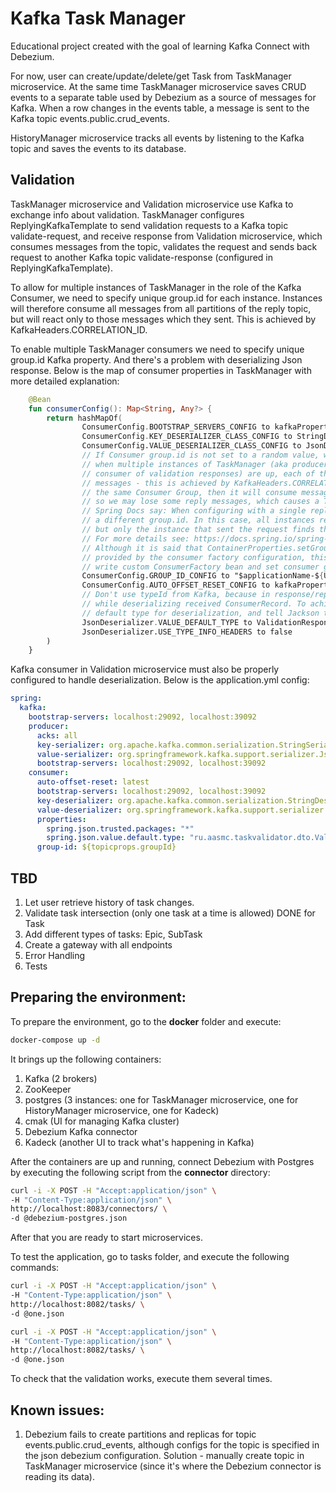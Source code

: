 # Kafka Task Manager

Educational project created with the goal of learning Kafka Connect with Debezium.

For now, user can create/update/delete/get Task from TaskManager microservice.
At the same time TaskManager microservice saves CRUD events to a separate table used by Debezium as
a source of messages for Kafka. When a row changes in the events table, a message is sent to the Kafka topic 
events.public.crud_events. 

HistoryManager microservice tracks all events by listening to the Kafka topic and saves the events
to its database. 

## Validation
TaskManager microservice and Validation microservice use Kafka to exchange info about validation.
TaskManager configures ReplyingKafkaTemplate to send validation requests to a Kafka topic validate-request, and receive
response from Validation microservice, which consumes messages from the topic, validates the request and
sends back request to another Kafka topic validate-response (configured in ReplyingKafkaTemplate). 

To allow for multiple instances of TaskManager in the role of the Kafka Consumer, we need to specify unique group.id for
each instance. Instances will therefore consume all messages from all partitions of the reply topic, but will react
only to those messages which they sent. This is achieved by KafkaHeaders.CORRELATION_ID. 

To enable multiple TaskManager consumers we need to specify unique group.id Kafka property. And there's a problem
with deserializing Json response. Below is the map of consumer properties in TaskManager with more detailed explanation:

```kotlin
    @Bean
    fun consumerConfig(): Map<String, Any?> {
        return hashMapOf(
                ConsumerConfig.BOOTSTRAP_SERVERS_CONFIG to kafkaProperties.bootstrapServers,
                ConsumerConfig.KEY_DESERIALIZER_CLASS_CONFIG to StringDeserializer::class.java,
                ConsumerConfig.VALUE_DESERIALIZER_CLASS_CONFIG to JsonDeserializer::class.java,
                // If Consumer group.id is not set to a random value, we have a problem:
                // when multiple instances of TaskManager (aka producer of validation requests, and
                // consumer of validation responses) are up, each of them needs to consume only its own
                // messages - this is achieved by KafkaHeaders.CORRELATION_ID, but if each instance is in
                // the same Consumer Group, then it will consume messages only from a specific partition,
                // so we may lose some reply messages, which causes a TimeoutException.
                // Spring Docs say: When configuring with a single reply topic, each instance must use
                // a different group.id. In this case, all instances receive each reply,
                // but only the instance that sent the request finds the correlation ID.
                // For more details see: https://docs.spring.io/spring-kafka/reference/html/#replying-template
                // Although it is said that ContainerProperties.setGroupId() overrides any {@code group.id} property
                // provided by the consumer factory configuration, this doesn't seem to work. So I had to
                // write custom ConsumerFactory bean and set consumer group.id to a random value here.
                ConsumerConfig.GROUP_ID_CONFIG to "$applicationName-${UUID.randomUUID()}",
                ConsumerConfig.AUTO_OFFSET_RESET_CONFIG to kafkaProperties.consumerAutoReset,
                // Don't use typeId from Kafka, because in response/reply pattern it causes errors
                // while deserializing received ConsumerRecord. To achieve proper behaviour, we need to add
                // default type for deserialization, and tell Jackson to ignore type headers.
                JsonDeserializer.VALUE_DEFAULT_TYPE to ValidationResponse::class.java,
                JsonDeserializer.USE_TYPE_INFO_HEADERS to false
        )
    }
```

Kafka consumer in Validation microservice must also be properly configured to handle deserialization. Below is the 
application.yml config:
```yaml
spring:
  kafka:
    bootstrap-servers: localhost:29092, localhost:39092
    producer:
      acks: all
      key-serializer: org.apache.kafka.common.serialization.StringSerializer
      value-serializer: org.springframework.kafka.support.serializer.JsonSerializer
      bootstrap-servers: localhost:29092, localhost:39092
    consumer:
      auto-offset-reset: latest
      bootstrap-servers: localhost:29092, localhost:39092
      key-deserializer: org.apache.kafka.common.serialization.StringDeserializer
      value-deserializer: org.springframework.kafka.support.serializer.JsonDeserializer
      properties:
        spring.json.trusted.packages: "*"
        spring.json.value.default.type: "ru.aasmc.taskvalidator.dto.ValidationRequest"
      group-id: ${topicprops.groupId}
```


## TBD
1. Let user retrieve history of task changes.
2. Validate task intersection (only one task at a time is allowed) DONE for Task
3. Add different types of tasks: Epic, SubTask
4. Create a gateway with all endpoints
5. Error Handling
6. Tests



## Preparing the environment:
To prepare the environment, go to the **docker** folder and execute:
```bash
docker-compose up -d
```

It brings up the following containers:
1. Kafka (2 brokers)
2. ZooKeeper
3. postgres (3 instances: one for TaskManager microservice, one for HistoryManager microservice, one for Kadeck)
4. cmak (UI for managing Kafka cluster)
5. Debezium Kafka connector
6. Kadeck (another UI to track what's happening in Kafka)

After the containers are up and running, connect Debezium with Postgres by executing the following 
script from the **connector** directory:
```bash
curl -i -X POST -H "Accept:application/json" \
-H "Content-Type:application/json" \
http://localhost:8083/connectors/ \
-d @debezium-postgres.json
```
After that you are ready to start microservices. 

To test the application, go to tasks folder, and execute the following commands:
```bash
curl -i -X POST -H "Accept:application/json" \
-H "Content-Type:application/json" \
http://localhost:8082/tasks/ \
-d @one.json

curl -i -X POST -H "Accept:application/json" \
-H "Content-Type:application/json" \
http://localhost:8082/tasks/ \
-d @one.json
```

To check that the validation works, execute them several times. 

## Known issues:

1. Debezium fails to create partitions and replicas for topic events.public.crud_events, although configs for the topic
is specified in the json debezium configuration. Solution - manually create topic in TaskManager microservice
(since it's where the Debezium connector is reading its data). 
